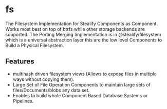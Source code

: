 # fs
The Filesystem Implementation for Stealify Components as Component. Works most best on top of btrfs while other storage backends are supported.
The Porting Merging Implementation is in @stealify/filesystem which is a universal abstraction layer this are the low level Components to Build a Physical Filesystem.

## Features
- multihash driven filesystem views (Allows to expose files in multiple ways without copying them).
- Large Set of File Operation Components to maintain large sets of files/Documents/blobs any data set.
- Enables to build whole Component Based Database Systems or Pipelines.
